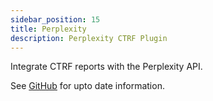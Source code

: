 ```yaml
---
sidebar_position: 15
title: Perplexity
description: Perplexity CTRF Plugin
---
```


Integrate CTRF reports with the Perplexity API.

See [GitHub](https://github.com/ctrf-io/ai-test-reporter) for upto date information.
